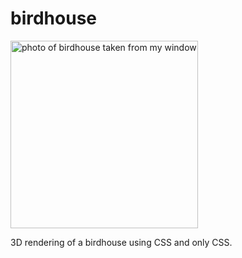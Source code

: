 # birdhouse
<img src="images/birdhouse.jpg" alt="photo of birdhouse taken from my window" width="300" />

3D rendering of a birdhouse using CSS and only CSS.

